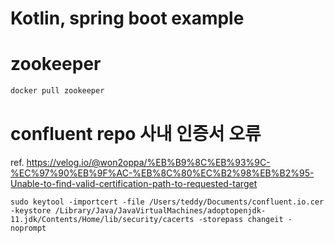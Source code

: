 # Kotlin, spring boot example

# zookeeper
````bash
docker pull zookeeper
````

# confluent repo 사내 인증서 오류

ref. https://velog.io/@won2oppa/%EB%B9%8C%EB%93%9C-%EC%97%90%EB%9F%AC-%EB%8C%80%EC%B2%98%EB%B2%95-Unable-to-find-valid-certification-path-to-requested-target

```agsl
sudo keytool -importcert -file /Users/teddy/Documents/confluent.io.cer -keystore /Library/Java/JavaVirtualMachines/adoptopenjdk-11.jdk/Contents/Home/lib/security/cacerts -storepass changeit -noprompt
```
